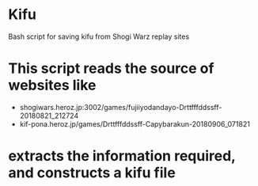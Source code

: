 # Kifu
Bash script for saving kifu from Shogi Warz replay sites

# This script reads the source of websites like
 - shogiwars.heroz.jp:3002/games/fujiiyodandayo-Drttfffddssff-20180821_212724
 - kif-pona.heroz.jp/games/Drttfffddssff-Capybarakun-20180906_071821
# extracts the information required, and constructs a kifu file
